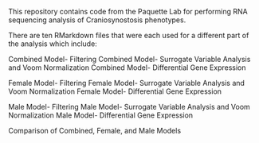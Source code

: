 This repository contains code from the Paquette Lab for performing RNA sequencing analysis of Craniosynostosis phenotypes. 

There are ten RMarkdown files that were each used for a different part of the analysis which include:

Combined Model- Filtering
Combined Model- Surrogate Variable Analysis and Voom Normalization
Combined Model- Differential Gene Expression

Female Model- Filtering
Female Model- Surrogate Variable Analysis and Voom Normalization
Female Model- Differential Gene Expression

Male Model- Filtering
Male Model- Surrogate Variable Analysis and Voom Normalization
Male Model- Differential Gene Expression

Comparison of Combined, Female, and Male Models
